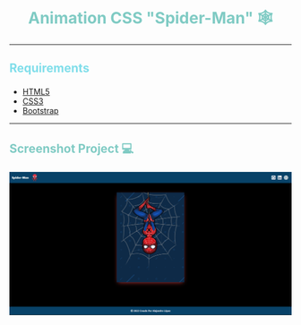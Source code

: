 # <h1 align="center" style="color: #80cbc4;"> Animation CSS "Spider-Man" 🕸️ </h1> <hr>  

## <p align="left" style="color: #80deea;"> Requirements </p>

- [HTML5](https://developer.mozilla.org/es/docs/Web/HTML) 
- [CSS3](https://developer.mozilla.org/es/docs/Web/CSS)
- [Bootstrap](https://mdbootstrap.com/)

<hr>  

## <p align="left" style="color: #80cbc4;"> Screenshot Project 💻 </p>

![Screenshot](assets/img/Screenshot.png)